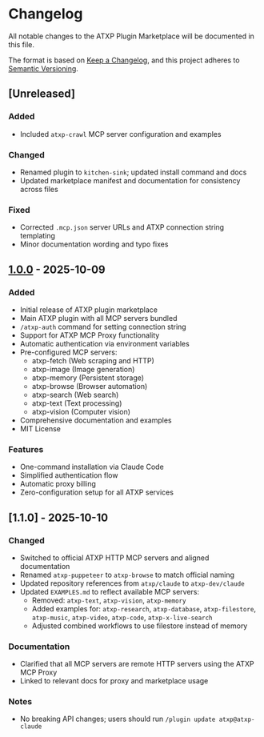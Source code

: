 # Changelog

All notable changes to the ATXP Plugin Marketplace will be documented in this file.

The format is based on [Keep a Changelog](https://keepachangelog.com/en/1.0.0/),
and this project adheres to [Semantic Versioning](https://semver.org/spec/v2.0.0.html).

## [Unreleased]

### Added

- Included `atxp-crawl` MCP server configuration and examples

### Changed

- Renamed plugin to `kitchen-sink`; updated install command and docs
- Updated marketplace manifest and documentation for consistency across files

### Fixed

- Corrected `.mcp.json` server URLs and ATXP connection string templating
- Minor documentation wording and typo fixes

## [1.0.0] - 2025-10-09

### Added

- Initial release of ATXP plugin marketplace
- Main ATXP plugin with all MCP servers bundled
- `/atxp-auth` command for setting connection string
- Support for ATXP MCP Proxy functionality
- Automatic authentication via environment variables
- Pre-configured MCP servers:
  - atxp-fetch (Web scraping and HTTP)
  - atxp-image (Image generation)
  - atxp-memory (Persistent storage)
  - atxp-browse (Browser automation)
  - atxp-search (Web search)
  - atxp-text (Text processing)
  - atxp-vision (Computer vision)
- Comprehensive documentation and examples
- MIT License

### Features

- One-command installation via Claude Code
- Simplified authentication flow
- Automatic proxy billing
- Zero-configuration setup for all ATXP services

[1.0.0]: https://github.com/atxp-dev/claude/releases/tag/v1.0.0


## [1.1.0] - 2025-10-10

### Changed

- Switched to official ATXP HTTP MCP servers and aligned documentation
- Renamed `atxp-puppeteer` to `atxp-browse` to match official naming
- Updated repository references from `atxp/claude` to `atxp-dev/claude`
- Updated `EXAMPLES.md` to reflect available MCP servers:
  - Removed: `atxp-text`, `atxp-vision`, `atxp-memory`
  - Added examples for: `atxp-research`, `atxp-database`, `atxp-filestore`, `atxp-music`, `atxp-video`, `atxp-code`, `atxp-x-live-search`
  - Adjusted combined workflows to use filestore instead of memory

### Documentation

- Clarified that all MCP servers are remote HTTP servers using the ATXP MCP Proxy
- Linked to relevant docs for proxy and marketplace usage

### Notes

- No breaking API changes; users should run `/plugin update atxp@atxp-claude`

